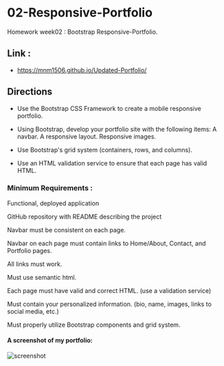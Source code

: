 # 02-Responsive-Portfolio
Homework week02 : Bootstrap Responsive-Portfolio.

## Link :
- https://mnm1506.github.io/Updated-Portfolio/

## Directions
- Use the Bootstrap CSS Framework to create a mobile responsive portfolio.

- Using Bootstrap, develop your portfolio site with the following items:
    A navbar.
    A responsive layout.
    Responsive images.

- Use Bootstrap's grid system (containers, rows, and columns).

- Use an HTML validation service to ensure that each page has valid HTML.

### Minimum Requirements :

Functional, deployed application

GitHub repository with README describing the project

Navbar must be consistent on each page.

Navbar on each page must contain links to Home/About, Contact, and Portfolio pages.

All links must work.

Must use semantic html.

Each page must have valid and correct HTML. (use a validation service)

Must contain your personalized information. (bio, name, images, links to social media, etc.)

Must properly utilize Bootstrap components and grid system.

#### A screenshot of my portfolio:
![screenshot](assets\images\portfolio.PNG)